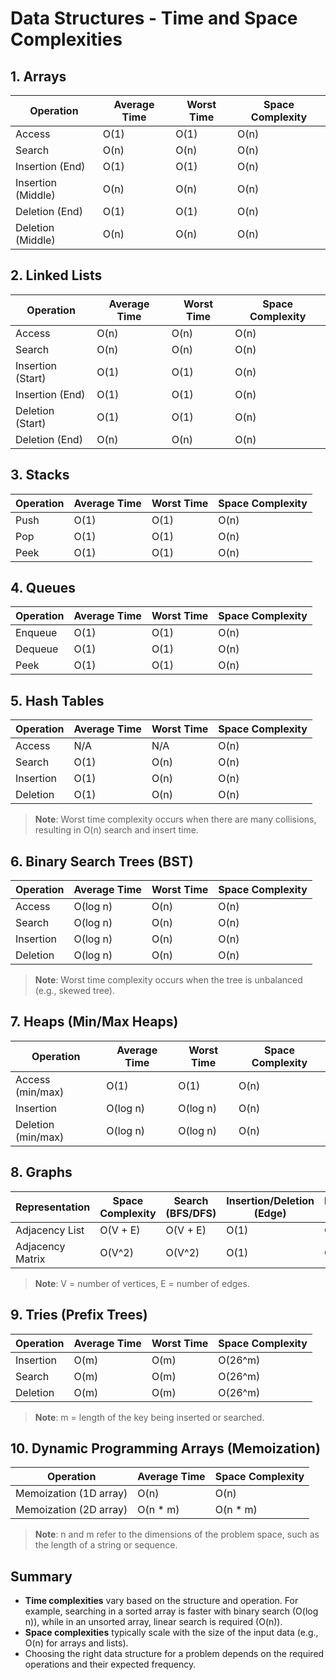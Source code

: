 # Data Structures - Time and Space Complexities

## 1. Arrays

| Operation          | Average Time | Worst Time | Space Complexity |
| ------------------ | ------------ | ---------- | ---------------- |
| Access             | O(1)         | O(1)       | O(n)             |
| Search             | O(n)         | O(n)       | O(n)             |
| Insertion (End)    | O(1)         | O(1)       | O(n)             |
| Insertion (Middle) | O(n)         | O(n)       | O(n)             |
| Deletion (End)     | O(1)         | O(1)       | O(n)             |
| Deletion (Middle)  | O(n)         | O(n)       | O(n)             |

## 2. Linked Lists

| Operation         | Average Time | Worst Time | Space Complexity |
| ----------------- | ------------ | ---------- | ---------------- |
| Access            | O(n)         | O(n)       | O(n)             |
| Search            | O(n)         | O(n)       | O(n)             |
| Insertion (Start) | O(1)         | O(1)       | O(n)             |
| Insertion (End)   | O(1)         | O(1)       | O(n)             |
| Deletion (Start)  | O(1)         | O(1)       | O(n)             |
| Deletion (End)    | O(n)         | O(n)       | O(n)             |

## 3. Stacks

| Operation | Average Time | Worst Time | Space Complexity |
| --------- | ------------ | ---------- | ---------------- |
| Push      | O(1)         | O(1)       | O(n)             |
| Pop       | O(1)         | O(1)       | O(n)             |
| Peek      | O(1)         | O(1)       | O(n)             |

## 4. Queues

| Operation | Average Time | Worst Time | Space Complexity |
| --------- | ------------ | ---------- | ---------------- |
| Enqueue   | O(1)         | O(1)       | O(n)             |
| Dequeue   | O(1)         | O(1)       | O(n)             |
| Peek      | O(1)         | O(1)       | O(n)             |

## 5. Hash Tables

| Operation | Average Time | Worst Time | Space Complexity |
| --------- | ------------ | ---------- | ---------------- |
| Access    | N/A          | N/A        | O(n)             |
| Search    | O(1)         | O(n)       | O(n)             |
| Insertion | O(1)         | O(n)       | O(n)             |
| Deletion  | O(1)         | O(n)       | O(n)             |

> **Note**: Worst time complexity occurs when there are many collisions, resulting in O(n) search and insert time.

## 6. Binary Search Trees (BST)

| Operation | Average Time | Worst Time | Space Complexity |
| --------- | ------------ | ---------- | ---------------- |
| Access    | O(log n)     | O(n)       | O(n)             |
| Search    | O(log n)     | O(n)       | O(n)             |
| Insertion | O(log n)     | O(n)       | O(n)             |
| Deletion  | O(log n)     | O(n)       | O(n)             |

> **Note**: Worst time complexity occurs when the tree is unbalanced (e.g., skewed tree).

## 7. Heaps (Min/Max Heaps)

| Operation          | Average Time | Worst Time | Space Complexity |
| ------------------ | ------------ | ---------- | ---------------- |
| Access (min/max)   | O(1)         | O(1)       | O(n)             |
| Insertion          | O(log n)     | O(log n)   | O(n)             |
| Deletion (min/max) | O(log n)     | O(log n)   | O(n)             |

## 8. Graphs

| Representation   | Space Complexity | Search (BFS/DFS) | Insertion/Deletion (Edge) | Insertion/Deletion (Vertex) |
| ---------------- | ---------------- | ---------------- | ------------------------- | --------------------------- |
| Adjacency List   | O(V + E)         | O(V + E)         | O(1)                      | O(V)                        |
| Adjacency Matrix | O(V^2)           | O(V^2)           | O(1)                      | O(V^2)                      |

> **Note**: V = number of vertices, E = number of edges.

## 9. Tries (Prefix Trees)

| Operation | Average Time | Worst Time | Space Complexity |
| --------- | ------------ | ---------- | ---------------- |
| Insertion | O(m)         | O(m)       | O(26^m)          |
| Search    | O(m)         | O(m)       | O(26^m)          |
| Deletion  | O(m)         | O(m)       | O(26^m)          |

> **Note**: m = length of the key being inserted or searched.

## 10. Dynamic Programming Arrays (Memoization)

| Operation              | Average Time | Space Complexity |
| ---------------------- | ------------ | ---------------- |
| Memoization (1D array) | O(n)         | O(n)             |
| Memoization (2D array) | O(n \* m)    | O(n \* m)        |

> **Note**: n and m refer to the dimensions of the problem space, such as the length of a string or sequence.

## Summary

- **Time complexities** vary based on the structure and operation. For example, searching in a sorted array is faster with binary search (O(log n)), while in an unsorted array, linear search is required (O(n)).
- **Space complexities** typically scale with the size of the input data (e.g., O(n) for arrays and lists).
- Choosing the right data structure for a problem depends on the required operations and their expected frequency.
